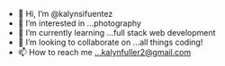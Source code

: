 - 👋 Hi, I’m @kalynsifuentez
- 👀 I’m interested in ...photography
- 🌱 I’m currently learning ...full stack web development
- 💞️ I’m looking to collaborate on ...all things coding!
- 📫 How to reach me ...kalynfuller2@gmail.com

<!---
kalynsifuentez/kalynsifuentez is a ✨ special ✨ repository because its `README.md` (this file) appears on your GitHub profile.
You can click the Preview link to take a look at your changes.
--->
